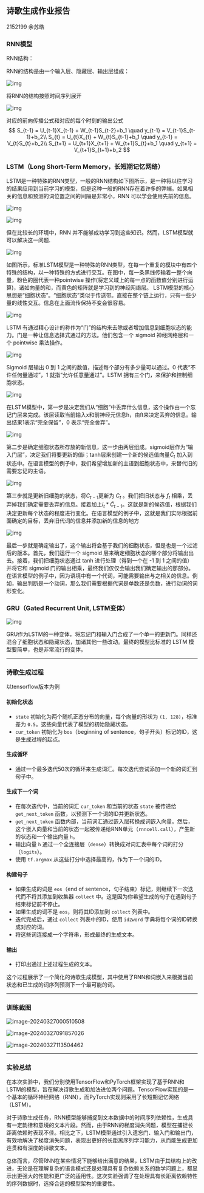 ## 诗歌生成作业报告

2152199 余苏皓

### RNN模型

RNN结构：

RNN的结构是由一个输入层、隐藏层、输出层组成：

![img](https://pic1.zhimg.com/v2-b8a6c264b2275569550ef1d88b09da4c_r.jpg)

将RNN的结构按照时间序列展开

![img](https://pic3.zhimg.com/80/v2-3a38f14095f31ccea0e5ee601fd5a1f6_1440w.webp)

对应的前向传播公式和对应的每个时刻的输出公式
$$
S_{t-1} = U_{t-1}X_{t-1} + W_{t-1}S_{t-2}+b_1 \quad y_{t-1} = V_{t-1}S_{t-1}+b_2\\
S_{t} = U_{t}X_{t} + W_{t}S_{t-1}+b_1 \quad y_{t-1} = V_{t}S_{t}+b_2\\
S_{t+1} = U_{t+1}X_{t+1} + W_{t+1}S_{t}+b_1 \quad y_{t+1} = V_{t+1}S_{t+1}+b_2
$$

### LSTM（Long Short-Term Memory，长短期记忆网络）

LSTM是一种特殊的RNN类型，一般的RNN结构如下图所示，是一种将以往学习的结果应用到当前学习的模型，但是这种一般的RNN存在着许多的弊端。如果相关的信息和预测的词位置之间的间隔是非常小，RNN 可以学会使用先前的信息。

![img](https://pic2.zhimg.com/80/v2-351dada05479d11a522776d088407691_1440w.webp)

![img](https://pic1.zhimg.com/80/v2-467c9e7a846b79bd6a21081c195c9234_1440w.webp)

但在比较长的环境中，RNN 并不能够成功学习到这些知识。然而，LSTM模型就可以解决这一问题.

![img](https://pic4.zhimg.com/80/v2-57d12824c92173c9170077a68210fdab_1440w.webp)

如图所示，标准LSTM模型是一种特殊的RNN类型，在每一个重复的模块中有四个特殊的结构，以一种特殊的方式进行交互。在图中，每一条黑线传输着一整个向量，粉色的圈代表一种pointwise 操作(将定义域上的每一点的函数值分别进行运算)，诸如向量的和，而黄色的矩阵就是学习到的神经网络层。
LSTM模型的核心思想是“细胞状态”。“细胞状态”类似于传送带。直接在整个链上运行，只有一些少量的线性交互。信息在上面流传保持不变会很容易。

![img](https://pic2.zhimg.com/80/v2-ec7398c5980019a9dac829cd4a905d2d_1440w.webp)

LSTM 有通过精心设计的称作为“门”的结构来去除或者增加信息到细胞状态的能力。门是一种让信息选择式通过的方法。他们包含一个 sigmoid 神经网络层和一个 pointwise 乘法操作。

![img](https://pic3.zhimg.com/80/v2-835e18c5697bbcda6c564864450b373e_1440w.webp)

Sigmoid 层输出 0 到 1 之间的数值，描述每个部分有多少量可以通过。0 代表“不许任何量通过”，1 就指“允许任意量通过”。LSTM 拥有三个门，来保护和控制细胞状态。

![img](https://pic3.zhimg.com/80/v2-ffbb02d14e4a77d02f41e80f2a535e2a_1440w.webp)

在LSTM模型中，第一步是决定我们从“细胞”中丢弃什么信息，这个操作由一个忘记门层来完成。该层读取当前输入x和前神经元信息h，由ft来决定丢弃的信息。输出结果1表示“完全保留”，0 表示“完全舍弃”。

![img](https://pic4.zhimg.com/80/v2-27ce136f6977dc85d78cf86689647893_1440w.webp)

第二步是确定细胞状态所存放的新信息，这一步由两层组成。sigmoid层作为“输入门层”，决定我们将要更新的值i；tanh层来创建一个新的候选值向量$\widetilde C_t$ 加入到状态中。在语言模型的例子中，我们希望增加新的主语到细胞状态中，来替代旧的需要忘记的主语。

![img](https://pic3.zhimg.com/80/v2-3c5c69fe61f978a330fc9103800eed86_1440w.webp)

第三步就是更新旧细胞的状态，将$C_{t-1}$更新为 $C_{t}$ 。我们把旧状态与 $f_{t}$ 相乘，丢弃掉我们确定需要丢弃的信息。接着加上$i_t * \widetilde C_{t-1}$。这就是新的候选值，根据我们决定更新每个状态的程度进行变化。在语言模型的例子中，这就是我们实际根据前面确定的目标，丢弃旧代词的信息并添加新的信息的地方

![img](https://pic2.zhimg.com/80/v2-f684adc8040a9a07159657974ff45fc1_1440w.webp)

最后一步就是确定输出了，这个输出将会基于我们的细胞状态，但是也是一个过滤后的版本。首先，我们运行一个 sigmoid 层来确定细胞状态的哪个部分将输出出去。接着，我们把细胞状态通过 tanh 进行处理（得到一个在 -1 到 1 之间的值）并将它和 sigmoid 门的输出相乘，最终我们仅仅会输出我们确定输出的那部分。在语言模型的例子中，因为语境中有一个代词，可能需要输出与之相关的信息。例如，输出判断是一个动词，那么我们需要根据代词是单数还是负数，进行动词的词形变化。

### GRU（Gated Recurrent Unit, LSTM变体）

![img](https://pic1.zhimg.com/80/v2-1838ebd696f1e4d16e41f1a126ff85a0_1440w.webp)

GRU作为LSTM的一种变体，将忘记门和输入门合成了一个单一的更新门。同样还混合了细胞状态和隐藏状态，加诸其他一些改动。最终的模型比标准的 LSTM 模型要简单，也是非常流行的变体。

---

### 诗歌生成过程

以tensorflow版本为例

#### 初始化状态

- `state` 初始化为两个随机正态分布的向量，每个向量的形状为 `(1, 128)`，标准差为 `0.5`。这些向量代表了模型的初始隐藏状态。
- `cur_token` 初始化为 `bos`（beginning of sentence，句子开头）标记的ID，这是生成过程的起点。

#### 生成循环

- 通过一个最多迭代50次的循环来生成词汇。每次迭代尝试添加一个新的词汇到句子中。

#### 生成下一个词

- 在每次迭代中，当前的词汇 `cur_token` 和当前的状态 `state` 被传递给 `get_next_token` 函数，以预测下一个词的ID并更新状态。
- `get_next_token` 函数内部，当前词汇通过嵌入层转换成词嵌入向量。然后，这个嵌入向量和当前的状态一起被传递给RNN单元（`rnncell.call`），产生新的状态和一个输出向量 `h`。
- 输出向量 `h` 通过一个全连接层（`dense`）转换成对词汇表中每个词的打分（`logits`）。
- 使用 `tf.argmax` 从这些打分中选择最高的，作为下一个词的ID。

#### 构建句子

- 如果生成的词是 `eos`（end of sentence，句子结束）标记，则继续下一次迭代而不将其添加到收集器 `collect` 中。这是因为你希望生成的句子在遇到句子结束标记前不停止。
- 如果生成的词不是 `eos`，则将其ID添加到 `collect` 列表中。
- 迭代完成后，通过 `collect` 列表中的ID，使用 `id2word` 字典将每个词的ID转换成对应的词。
- 将这些词连接成一个字符串，形成最终的生成文本。

#### 输出

- 打印出通过上述过程生成的文本。

这个过程展示了一个简化的诗歌生成模型，其中使用了RNN和词嵌入来根据当前状态和已生成的词序列预测下一个最可能的词。

---

### 训练截图

![image-20240327000510508](C:\Users\EthanYu\AppData\Roaming\Typora\typora-user-images\image-20240327000510508.png)

![image-20240327091857026](C:\Users\EthanYu\AppData\Roaming\Typora\typora-user-images\image-20240327091857026.png)



![image-20240327113504462](C:\Users\EthanYu\AppData\Roaming\Typora\typora-user-images\image-20240327113504462.png)

---

### 实验总结

在本次实验中，我们分别使用TensorFlow和PyTorch框架实现了基于RNN和LSTM的模型，旨在解决诗歌生成和加法进位两个问题。TensorFlow实现的是一个基本的循环神经网络（RNN），而PyTorch实现则采用了长短期记忆网络（LSTM）。

对于诗歌生成任务，RNN模型能够捕捉到文本数据中的时间序列依赖性，生成具有一定韵律和意境的文本片段。然而，由于RNN的梯度消失问题，模型在捕捉长距离依赖时表现不佳。相比之下，LSTM模型通过引入遗忘门、输入门和输出门，有效地解决了梯度消失问题，表现出更好的长距离序列学习能力，从而能生成更加连贯和有深度的诗歌文本。

总体而言，尽管RNN在某些情况下能够给出满意的结果，LSTM由于其结构上的改进，无论是在理解复杂的语言模式还是处理具有复杂依赖关系的数学问题上，都显示出更强大的性能和更广泛的适用性。这次实验强调了在处理具有长距离依赖特性的序列数据时，选择合适的模型架构的重要性。